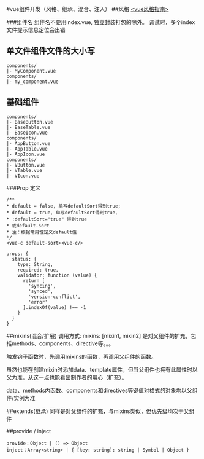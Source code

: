 #vue组件开发（风格、继承、混合、注入）
##风格
[<vue风格指南>](https://cn.vuejs.org/v2/style-guide/)

###组件名
组件名不要用index.vue, 独立封装打包的除外。
调试时，多个index文件提示信息定位会出错

单文件组件文件的大小写
---
~~~
components/
|- MyComponent.vue
components/
|- my_component.vue
~~~
基础组件
---
~~~
components/
|- BaseButton.vue
|- BaseTable.vue
|- BaseIcon.vue
components/
|- AppButton.vue
|- AppTable.vue
|- AppIcon.vue
components/
|- VButton.vue
|- VTable.vue
|- VIcon.vue
~~~
###Prop 定义

~~~
/**
* default = false, 单写defaultSort得到true;
* default = true, 单写defaultSort得到true,
* :defaultSort="true" 得到true
* 或default-sort
* 注：根据常用性定义default值
*/
<vue-c default-sort><vue-c/>

props: {
  status: {
    type: String,
    required: true,
    validator: function (value) {
      return [
        'syncing',
        'synced',
        'version-conflict',
        'error'
      ].indexOf(value) !== -1
    }
  }
}
~~~
##mixins(混合/扩展)
调用方式: mixins: [mixin1, mixin2]
是对父组件的扩充，包括methods、components、directive等。。。

触发钩子函数时，先调用mixins的函数，再调用父组件的函数。

虽然也能在创建mixin时添加data、template属性，但当父组件也拥有此属性时以父为准，从这一点也能看出制作者的用心（扩充）。

data、methods内函数、components和directives等键值对格式的对象均以父组件/实例为准

##extends(继承)
同样是对父组件的扩充，与mixins类似，但优先级均次于父组件


##provide / inject
~~~
provide：Object | () => Object
inject：Array<string> | { [key: string]: string | Symbol | Object }
~~~




